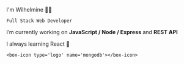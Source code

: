 ## 
 I'm Wilhelmine 👩‍💻
 
`Full Stack Web Developer`

 I’m currently working on **JavaScript / Node / Express** and **REST API**
 
 I always learning React 🦚
 
 ```
<box-icon type='logo' name='mongodb'></box-icon>
```

